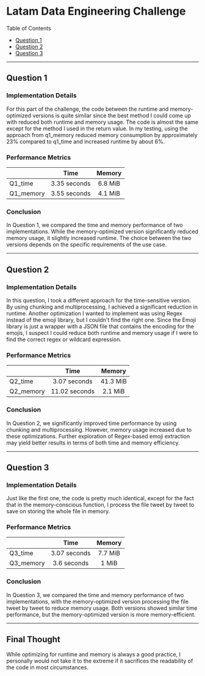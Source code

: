 # Latam Data Engineering Challenge

Table of Contents
- [Question 1](#question-1)
- [Question 2](#question-2)
- [Question 3](#question-3)


---

## Question 1

### Implementation Details
For this part of the challenge, the code between the runtime and memory-optimized versions is quite similar since the best method I could come up with reduced both runtime and memory usage. The code is almost the same except for the method I used in the return value. In my testing, using the approach from q1_memory reduced memory consumption by approximately 23% compared to q1_time and increased runtime by about 6%.

### Performance Metrics
|          |   Time        |  Memory   |
|:---------|:------------:|:---------:|
| Q1_time  |  3.35 seconds |  6.8 MiB |
| Q1_memory| 3.55 seconds  |   4.1 MiB |

### Conclusion
In Question 1, we compared the time and memory performance of two implementations. While the memory-optimized version significantly reduced memory usage, it slightly increased runtime. The choice between the two versions depends on the specific requirements of the use case.

---

## Question 2

### Implementation Details
In this question, I took a different approach for the time-sensitive version. By using chunking and multiprocessing, I achieved a significant reduction in runtime. Another optimization I wanted to implement was using Regex instead of the emoji library, but I couldn't find the right one. Since the Emoji library is just a wrapper with a JSON file that contains the encoding for the emojis, I suspect I could reduce both runtime and memory usage if I were to find the correct regex or wildcard expression.

### Performance Metrics
|          |   Time        |  Memory   |
|:---------|:------------:|:---------:|
| Q2_time  |  3.07 seconds |  41.3 MiB |
| Q2_memory| 11.02 seconds |   2.1 MiB |

### Conclusion
In Question 2, we significantly improved time performance by using chunking and multiprocessing. However, memory usage increased due to these optimizations. Further exploration of Regex-based emoji extraction may yield better results in terms of both time and memory efficiency.

---

## Question 3

### Implementation Details
Just like the first one, the code is pretty much identical, except for the fact that in the memory-conscious function, I process the file tweet by tweet to save on storing the whole file in memory.

### Performance Metrics
|          |   Time        |  Memory   |
|:---------|:------------:|:---------:|
| Q3_time  |  3.07 seconds |  7.7 MiB  |
| Q3_memory|  3.6 seconds  |   1 MiB   |

### Conclusion
In Question 3, we compared the time and memory performance of two implementations, with the memory-optimized version processing the file tweet by tweet to reduce memory usage. Both versions showed similar time performance, but the memory-optimized version is more memory-efficient.

---

## Final Thought

While optimizing for runtime and memory is always a good practice, I personally would not take it to the extreme if it sacrifices the readability of the code in most circumstances.






